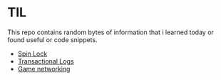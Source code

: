 # TIL

This repo contains random bytes of information that i learned today or found useful or code snippets.

- [Spin Lock](TIL/spin-lock.md)
- [Transactional Logs](TIL/transactional-logs.md)
- [Game networking](TIL/game-networking.md)
